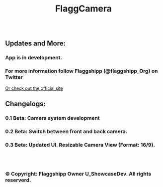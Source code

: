 <h1 align="center"> FlaggCamera </h1></b>
</p>
<br></br>

## Updates and More:
### App is in development.
### For more information follow Flaggshipp (@flaggshipp_Org) on Twitter
<a href="http://store.flaggshipp.org"> Or check out the official site </a>

## Changelogs:
### 0.1 Beta: Camera system development
### 0.2 Beta: Switch between front and back camera.
### 0.3 Beta: Updated UI. Resizable Camera View (Format: 16/9).

<br></br>
### © Copyright: Flaggshipp Owner U_ShowcaseDev. All rights reserverd.
